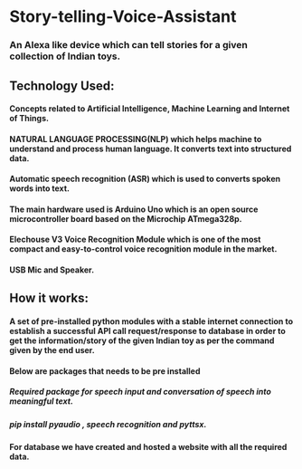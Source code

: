# Story-telling-Voice-Assistant
### An Alexa like device which can tell stories for a given collection of Indian toys.


## Technology Used:
#### Concepts related to Artificial Intelligence, Machine Learning and Internet of Things.
#### NATURAL LANGUAGE PROCESSING(NLP) which helps machine to understand and process human language. It converts text into structured data.
#### Automatic speech recognition (ASR) which is used to converts spoken words into text.
#### The main  hardware used is Arduino Uno which is an open source microcontroller board based on the Microchip ATmega328p.
#### Elechouse V3 Voice Recognition Module which is one of the most compact and easy-to-control voice recognition module in the market.
#### USB Mic and Speaker.

## How it works:
#### A set of pre-installed python modules with a stable internet connection to establish a successful API call request/response to database in order to get the information/story of the given Indian toy as per the command given by the end user.
#### Below are packages that needs to be pre installed
##### Required package for speech input and conversation of speech into meaningful 	text.
##### pip install pyaudio , speech recognition and pyttsx.
####     For database we have created and hosted a website with all the required data.
